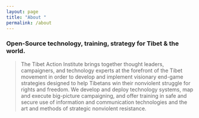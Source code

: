 ```yaml
---
layout: page
title: "About "
permalink: /about
---
```




### Open-Source technology, training, strategy for Tibet & the world.




> The Tibet Action Institute brings together thought leaders, campaigners, and technology experts at the forefront of the Tibet movement in order to develop and implement visionary end-game strategies designed to help Tibetans win their nonviolent struggle for rights and freedom. We develop and deploy technology systems, map and execute big-picture campaigning, and offer training in safe and secure use of information and communication technologies and the art and methods of strategic nonviolent resistance.
